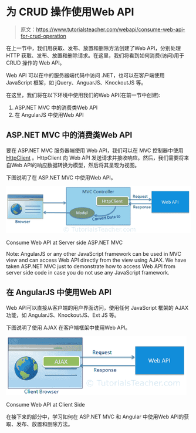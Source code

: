 # 为 CRUD 操作使用Web API

> 原文：<https://www.tutorialsteacher.com/webapi/consume-web-api-for-crud-operation>

在上一节中，我们用获取、发布、放置和删除方法创建了Web API，分别处理 HTTP 获取、发布、放置和删除请求。在这里，我们将看到如何消费(访问)用于 CRUD 操作的 Web API。

Web API 可以在中的服务器端代码中访问 .NET，也可以在客户端使用 JavaScript 框架，如 jQuery、AnguarJS、KnockoutJS 等。

在这里，我们将在以下环境中使用我们的Web API(在前一节中创建):

1.  ASP.NET MVC 中的消费类Web API
2.  在 AngularJS 中使用Web API

## ASP.NET MVC 中的消费类Web API

要在 ASP.NET MVC 服务器端使用 Web API，我们可以在 MVC 控制器中使用 [HttpClient](/webapi/consuming-web-api-in-dotnet-using-httpclient) 。HttpClient 向 Web API 发送请求并接收响应。然后，我们需要将来自Web API的响应数据转换为模型，然后将其呈现为视图。

下图说明了在 ASP.NET MVC 中使用Web API。

[![](img/eddc058f063f4999ff6029e1d4955073.png)](../../Content/images/webapi/consume-webapi-in-mvc.png)

Consume Web API at Server side ASP.NET MVC



Note: AngularJS or any other JavaScript framework can be used in MVC view and can access Web API directly from the view using AJAX. We have taken ASP.NET MVC just to demonstrate how to access Web API from server side code in case you do not use any JavaScript framework.

## 在 AngularJS 中使用Web API

Web API可以直接从客户端的用户界面访问，使用任何 JavaScript 框架的 AJAX 功能，如 AngularJS、KnockoutJS、Ext JS 等。

下图说明了使用 AJAX 在客户端框架中使用Web API。

[![](img/bdcaaa5704afcf8a89d787c72581d81f.png)](../../Content/images/webapi/consume-webapi-clientside.png)

Consume Web API at Client Side



在接下来的部分中，学习如何在 ASP.NET MVC 和 Angular 中使用Web API的获取、发布、放置和删除方法。